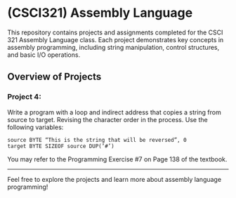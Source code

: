 # (CSCI321) Assembly Language

This repository contains projects and assignments completed for the CSCI 321 Assembly Language class. Each project demonstrates key concepts in assembly programming, including string manipulation, control structures, and basic I/O operations.

## Overview of Projects

### Project 4:
Write a program with a loop and indirect address that copies a string from source to target. Revising the character order in the process. Use the following variables:
  ```
  source BYTE “This is the string that will be reversed”, 0
  target BYTE SIZEOF source DUP(‘#’)
  ```
You may refer to the Programming Exercise #7 on Page 138 of the textbook.

---

Feel free to explore the projects and learn more about assembly language programming!

